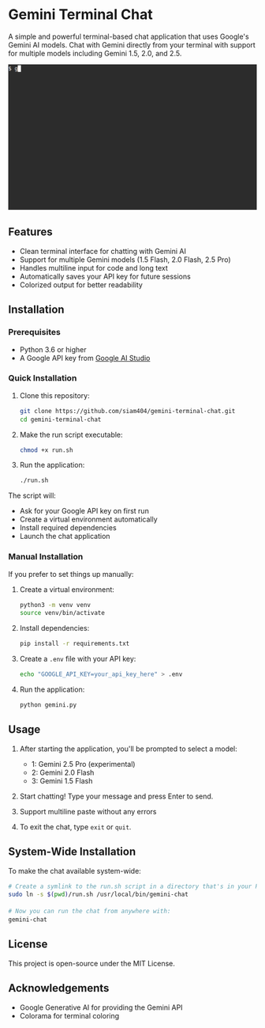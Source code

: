 # Gemini Terminal Chat

A simple and powerful terminal-based chat application that uses Google's Gemini AI models. Chat with Gemini directly from your terminal with support for multiple models including Gemini 1.5, 2.0, and 2.5.

![Demo](demo.gif)

## Features

- Clean terminal interface for chatting with Gemini AI
- Support for multiple Gemini models (1.5 Flash, 2.0 Flash, 2.5 Pro)
- Handles multiline input for code and long text
- Automatically saves your API key for future sessions
- Colorized output for better readability

## Installation

### Prerequisites

- Python 3.6 or higher
- A Google API key from [Google AI Studio](https://makersuite.google.com/app/apikey)

### Quick Installation

1. Clone this repository:
   ```bash
   git clone https://github.com/siam404/gemini-terminal-chat.git
   cd gemini-terminal-chat
   ```

2. Make the run script executable:
   ```bash
   chmod +x run.sh
   ```

3. Run the application:
   ```bash
   ./run.sh
   ```

The script will:
- Ask for your Google API key on first run
- Create a virtual environment automatically
- Install required dependencies
- Launch the chat application

### Manual Installation

If you prefer to set things up manually:

1. Create a virtual environment:
   ```bash
   python3 -m venv venv
   source venv/bin/activate
   ```

2. Install dependencies:
   ```bash
   pip install -r requirements.txt
   ```

3. Create a `.env` file with your API key:
   ```bash
   echo "GOOGLE_API_KEY=your_api_key_here" > .env
   ```

4. Run the application:
   ```bash
   python gemini.py
   ```

## Usage

1. After starting the application, you'll be prompted to select a model:
   - 1: Gemini 2.5 Pro (experimental)
   - 2: Gemini 2.0 Flash
   - 3: Gemini 1.5 Flash

2. Start chatting! Type your message and press Enter to send.

3. Support multiline paste without any errors

4. To exit the chat, type `exit` or `quit`.

## System-Wide Installation

To make the chat available system-wide:

```bash
# Create a symlink to the run.sh script in a directory that's in your PATH
sudo ln -s $(pwd)/run.sh /usr/local/bin/gemini-chat

# Now you can run the chat from anywhere with:
gemini-chat
```

## License

This project is open-source under the MIT License.

## Acknowledgements

- Google Generative AI for providing the Gemini API
- Colorama for terminal coloring 
